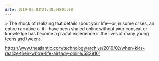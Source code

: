 ```yaml
---
date: 2019-03-01T21:48:08+01:00
---
```

&gt; The shock of realizing that details about your life—or, in some cases, an entire narrative of it—have been shared online without your consent or knowledge has become a pivotal experience in the lives of many young teens and tweens.

https://www.theatlantic.com/technology/archive/2019/02/when-kids-realize-their-whole-life-already-online/582916/